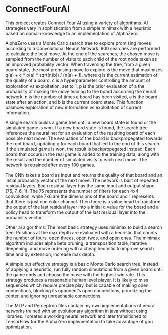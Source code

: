 # ConnectFourAI
This project creates Connect Four AI using a variety of algorithms. AI strategies vary in sophistication from a simple minimax with a heuristic based on domain knowledge to an implementation of AlphaZero.

AlphaZero uses a Monte Carlo search tree to explore promising moves according to a Convolutional Neural Network. 800 searches are performed to calculate the best move. At the end of the searches, the chosen move is sampled from the number of visits to each child of the root node taken as an improved probability vector. When traversing the tree, from a given board state, the most promising move to explore is the move that maximizes q(a) + c * p(a) * sqrt(n(b)) / (n(a) + 1), where q is the current estimation of the quality of a board, c is a hyperparameter controlling the amount of exploration vs exploitation, set to 1, p is the prior evaluation of a the probability of making the move leading to the board according the neural network, n is the number of times a board has been visited, a is the board state after an action, and b is the current board state. This function balances exploration of new information vs exploitation of current information.

A single search builds a game tree until a new board state is found or the simulated game is won. If a new board state is found, the search tree inferences the neural net for an evaluation of the resulting board of each possible next move. The evaluation of the board is backpropegated towards the root board, updating q for each board that led to the end of this search. If the simulated game is won, the result is backpropegated instead. Each board that occurs in the real game is added to the training data, along with the result and the number of simulated visits to each next move. The network is retrained after every 100 games.

The CNN takes a board as input and returns the quality of that board and an initial probability vector of the next move. The network is built of repeated residual layers. Each residual layer has the same input and output shape: (75, 7, 6, 1). The 75 represents the number of filters for each 4x4 convolution, while 7x6 are the dimensions of the board and 1 represents that there is just one color channel. Then there is a value head to transform the output of the last residual layer into a initial q value for the board and a policy head to transform the output of the last residual layer into the probability vector.

Other ai algorithms:
The most basic strategy uses minimax to build a search tree. Positions at the max depth are evaluated with a heuristic that counts the number of fours, open threes, open twos, and open ones. The minimax algorithm includes alpha beta pruning, a transposition table, iterative deepening, and move ordering with a cheap heuristic to improve search time and by extension, increase max depth.

A simple but effective strategy is a basic Monte Carlo search tree. Instead of applying a heuristic, run fully random simulations from a given board until the game ends and choose the move with the highest win rate. This strategy produces a reasonable human level player. It is likely to miss sequences which require precise play, but is capable of making open connections, blocking its opponent’s open connections, prioritizing the center, and ignoring unreachable connections.

The MLP and Perceptron files contain my own implementations of neural networks trained with an evolutionary algorithm in java without using libraries. I created a working neural network and later transitioned to TensorFlow for the AlphaZero implementation to take advantage of gpu optimization.
